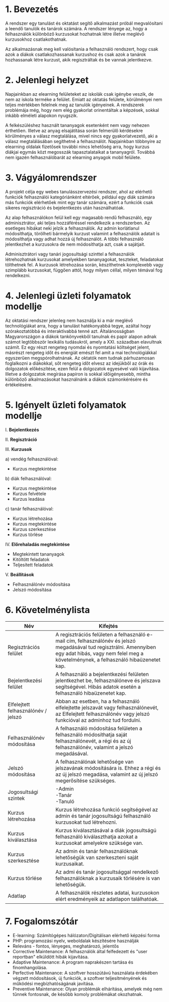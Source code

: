 # 1. Bevezetés

A rendszer egy tanulást és oktatást segítő alkalmazást próbál megvalósítani a leendő tanulók és tanárok számára. 
A rendszer lényege az, hogy a felhasználók különböző kurzusokat hozhatnak létre illetve meglévő kurzusokhoz csatlakothatnak. 


Az alkalmazásnak meg kell valósítania a felhasználó rendszert, hogy csak azok a diákok csatlakozhassanak kurzushoz és csak azok a tanárok hozhassanak létre kurzust, akik regisztráltak és be vannak jelentkezve.


# 2. Jelenlegi helyzet

Napjainkban az elearning felületeket az iskolák csak igénybe veszik, de nem az iskola terméke a felület. Emiatt az oktatás felülete, körülményei nem teljes mértékben felelnek meg az tanulók igényeinek. A rendszerek problémája még, hogy nem elég gyakorlat orinentáltak a képzések, sokkal inkább elméleti alapokon nyugszik.


 A felkészüléshez használt tananyagok esetenként nem vagy nehezen érthetően. Illetve az anyag elsajátítása során felmerülő kérdésekre körülményes a válasz megtalálása, mivel nincs egy gyakorlatvezető, aki a válasz megtalálásában segíthetné a felhasználót. Napjainkban többnyire az elearning oldalak fizetősek további nincs lehetőség arra, hogy kurzus diákjai egymás közt megosszák tapasztalataikat a tananyagról. Továbbá nem igazén felhasználóbarát az elearning anyagok mobil felülete.


# 3. Vágyálomrendszer

A projekt célja egy webes tanulásszervezési rendszer, ahol az elérhető funkciók felhasználói kategóriánként eltérőek, például egy diák számára más funkciók elérhetőek mint egy tanár számára, ezért a funkciók csak sikeres regisztráció és bejelentkezés után használhatóak.


Az alap felhasználókon felül kell egy magasabb rendű felhasználó, egy adminisztrátor, aki teljes hozzáféréssel rendelkezik a rendszerben. Az esetleges hibákat neki jelzik a felhasználók. Az admin korlátlanul módosíthatja, törölheti bármelyik kurzust valamint a felhasználók adatait is módosíthatja vagy adhat hozzá új felhasználót.
A többi felhasználó jelentkezhet a kurzusokra de nem módosíthatja azt, csak a sajátjait. 


Adminisztrátori vagy tanári jogosultsági szinttel a felhasználók létrehozhatnak kurzusokat amelyekben tananyagokat, teszteket, feladatokat tölthetnek fel. A kurzusok létrehozása során, készíthetnek komplexebb vagy szimplább kurzusokat, függően attól, hogy milyen céllal, milyen témával fog rendelkezni.


# 4. Jelenlegi üzleti folyamatok modellje

Az oktatási rendszer jelenleg nem használja ki a már meglévő technológiákat arra, hogy a tanulást hatékonyabbá tegye, azáltal hogy szórakoztatóbbá és interaktívabbá tenné azt. Általánosságban Magyarországon a diákok tankönyvekből tanulnak és papír alapon adnak számot legtöbbször lexikális tudásukról, amely a XXI. században elavultnak számít. Ez egy részt rengeteg nyomdai és nyomtatási költséget jelent, másrészt rengeteg időt és energiát emészt fel amit a mai technológiákkal egyszerűen megspórolhatnának. 
Az oktatók nem tudnak párhuzamosan foglalkozni a diákokkal, sőt rengeteg időt elvesz az idejükből az órák és dolgozatok előkészítése, ezen felül a dolgozatok egyesével való kijavítása. Illetve a dolgozatok megírása papíron is sokkal időigényesebb, mintha különböző alkalmazásokat használnánk a diákok számonkérésére és értékelésére. 


# 5. Igényelt üzleti folyamatok modellje

I. **Bejelentkezés**

II. **Regisztráció**

III. **Kurzusok**

a) vendég felhasználóval:
- Kurzus megtekintése

b) diák felhasználóval:
- Kurzus megtekintése
- Kurzus felvétele
- Kurzus leadása

c) tanár felhasználóval:
- Kurzus létrehozása
- Kurzus megtekintése
- Kurzus szerkesztése
- Kurzus törlése

IV. **Előrehaladás megtekintése**

- Megtekintett tananyagok
- Kitöltött feladatok
- Teljesített feladatok

V. **Beállítások**

- Felhasználónév módosítása
- Jelszó módosítása


# 6. Követelménylista

Név | Kifejtés
--- | ----------------------------------------------------------------------
Regisztrációs felület | A regisztrációs felületen a felhasználó e-mail cím, felhasználónév és jelszó megadásával tud regisztrálni. Amennyiben egy adat hibás, vagy nem felel meg a követelménynek, a felhasználó hibaüzenetet kap.
Bejelentkezési felület | A felhasználó a bejelentkezési felületen jelentkezhet be, felhasználóneve és jelszava segítségével. Hibás adatok esetén a felhasználó hibaüzenetet kap.
Elfelejtett felhasználónév / jelszó | Abban az esetben, ha a felhasználó elfelejtette jelszavát vagy felhasználónevét, az Elfelejtett felhasználónév vagy jelszó funkcióval az adminhoz tud fordulni.
Felhasználónév módosítása | A felhasználó módosítása felületen a felhasználó módosíthatja saját felhasználónevét, a régi és az új felhasználónév, valamint a jelszó megadásával.
Jelszó módosítása | A felhasználónak lehetősége van jelszavának módosítására is. Ehhez a régi és az új jelszó megadása, valamint az új jelszó megerősítése szükséges.
Jogosultsági szintek | -Admin <br> -Tanár <br> -Tanuló
Kurzus létrehozása | Kurzus létrehozása funkció segítségével az admin és tanár jogosultságú felhasználó kurzusokat tud létrehozni.
Kurzus kiválasztása | Kurzus kiválasztásával a diák jogosultságú felhasználó kiválaszthatja azokat a kurzusokat amelyekre szüksége van.
Kurzus szerkesztése | Az admin és tanár felhasználóknak lehetőségük van szerkeszteni saját kurzusaikat.
Kurzus törlése | Az admi és tanár jogosultsággal rendelkező felhasználóknak a kurzusaik törlésére is van lehetőségük.
Adatlap | A felhasználók részletes adatai, kurzusokon elért eredményeik az adatlapon találhatóak.



# 7. Fogalomszótár

- E-learning: Számítógépes hálózaton/Digitálisan elérhető képzési forma
- PHP: programozási nyelv, weboldalak készítésére használják
- Releváns - fontos, lényeges, meghatározó, jelentős
- Corrective Maintenance: A felhasználók által felfedezett és "user reportban" elküldött hibák kijavítása.
- Adaptive Maintenance: A program naprakészen tartása és finomhangolása.
- Perfective Maintenance: A szoftver hosszútávú használata érdekében végzett módosítások, új funkciók, a szoftver teljesítményének és működési megbízhatóságának javítása.
- Preventive Maintenance: Olyan problémák elhárítása, amelyek még nem tűnnek fontosnak, de később komoly problémákat okozhatnak.